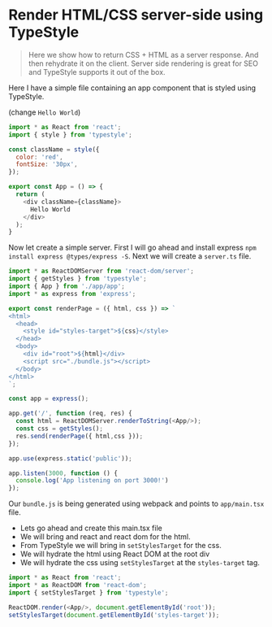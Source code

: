 # Render HTML/CSS server-side using TypeStyle 
> Here we show how to return CSS + HTML as a server response. And then rehydrate it on the client. Server side rendering is great for SEO and TypeStyle supports it out of the box.

Here I have a simple file containing an app component that is styled using TypeStyle.

(change `Hello World`)
```js
import * as React from 'react';
import { style } from 'typestyle';

const className = style({
  color: 'red',
  fontSize: '30px',
});

export const App = () => {
  return (
    <div className={className}>
      Hello World
    </div>
  );
}
```

Now let create a simple server. First I will go ahead and install express `npm install express @types/express -S`. Next we will create a `server.ts` file.

```js
import * as ReactDOMServer from 'react-dom/server';
import { getStyles } from 'typestyle';
import { App } from './app/app';
import * as express from 'express';

export const renderPage = ({ html, css }) => `
<html>
  <head>
    <style id="styles-target">${css}</style>
  </head>
  <body>
    <div id="root">${html}</div>
    <script src="./bundle.js"></script>
  </body>
</html>
`;

const app = express();

app.get('/', function (req, res) {
  const html = ReactDOMServer.renderToString(<App/>);
  const css = getStyles();
  res.send(renderPage({ html,css }));
});

app.use(express.static('public'));

app.listen(3000, function () {
  console.log('App listening on port 3000!')
});
```

Our `bundle.js` is being generated using webpack and points to `app/main.tsx` file. 
* Lets go ahead and create this main.tsx file 
* We will bring and react and react dom for the html.
* From TypeStyle we will bring in `setStylesTarget` for the css.
* We will hydrate the html using React DOM at the root div 
* We will hydrate the css using `setStylesTarget` at the `styles-target` tag.

```js
import * as React from 'react';
import * as ReactDOM from 'react-dom';
import { setStylesTarget } from 'typestyle';

ReactDOM.render(<App/>, document.getElementById('root'));
setStylesTarget(document.getElementById('styles-target'));
```
